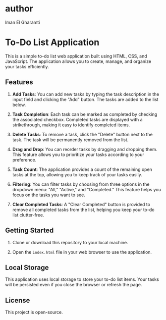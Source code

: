 # author
Iman El Gharamti
# To-Do List Application

This is a simple to-do list web application built using HTML, CSS, and JavaScript. The application allows you to create, manage, and organize your tasks efficiently.

## Features

1. **Add Tasks**: You can add new tasks by typing the task description in the input field and clicking the "Add" button. The tasks are added to the list below.

2. **Task Completion**: Each task can be marked as completed by checking the associated checkbox. Completed tasks are displayed with a strikethrough, making it easy to identify completed items.

3. **Delete Tasks**: To remove a task, click the "Delete" button next to the task. The task will be permanently removed from the list.

4. **Drag and Drop**: You can reorder tasks by dragging and dropping them. This feature allows you to prioritize your tasks according to your preference.

5. **Task Count**: The application provides a count of the remaining open tasks at the top, allowing you to keep track of your tasks easily.

6. **Filtering**: You can filter tasks by choosing from three options in the dropdown menu: "All," "Active," and "Completed." This feature helps you focus on the tasks you want to see.

7. **Clear Completed Tasks**: A "Clear Completed" button is provided to remove all completed tasks from the list, helping you keep your to-do list clutter-free.

## Getting Started

1. Clone or download this repository to your local machine.

2. Open the `index.html` file in your web browser to use the application.

## Local Storage

This application uses local storage to store your to-do list items. Your tasks will be persisted even if you close the browser or refresh the page.

## License

This project is open-source.
